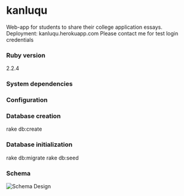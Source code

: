 # kanluqu
Web-app for students to share their college application essays.
Deployment: kanluqu.herokuapp.com
Please contact me for test login credentials

### Ruby version
2.2.4

### System dependencies

### Configuration

### Database creation
rake db:create

### Database initialization
rake db:migrate
rake db:seed

### Schema
![Schema Design](/kanluqu/schema.png "Schema Design")
